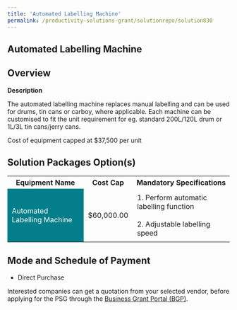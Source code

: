 ```yaml
---
title: 'Automated Labelling Machine'
permalink: /productivity-solutions-grant/solutionrepo/solution830
---
```


## Automated Labelling Machine

## Overview

**Description**

The automated labelling machine replaces manual labelling and can be used for drums, tin cans or carboy, where applicable. Each machine can be customised to fit the unit requirement for eg. standard 200L/120L drum or 1L/3L tin cans/jerry cans.

Cost of equipment capped at $37,500 per unit 

## Solution Packages Option(s)

<table>
<tr>
<th><b>Equipment Name</b></th>
<th><b>Cost Cap</b></th>
<th><b>Mandatory Specifications</b></th>
</tr>
<tr>
<td style='padding: 10px; background-color: #037E8A; color: #FFFFFF;'>Automated Labelling Machine </td>
<td style='padding: 10px;'>$60,000.00</td>
<td style='padding: 10px;'>1. Perform automatic labelling function <br><br>2. Adjustable labelling speed</td>
</tr>
</table>

## Mode and Schedule of Payment

 - Direct Purchase

Interested companies can get a quotation from your selected vendor, before applying for the PSG through the <a href='https://www.businessgrants.gov.sg/' target='_blank' rel='noopener'>Business Grant Portal (BGP)</a>.

<script src="/jquery/resize-tables.js"></script>
